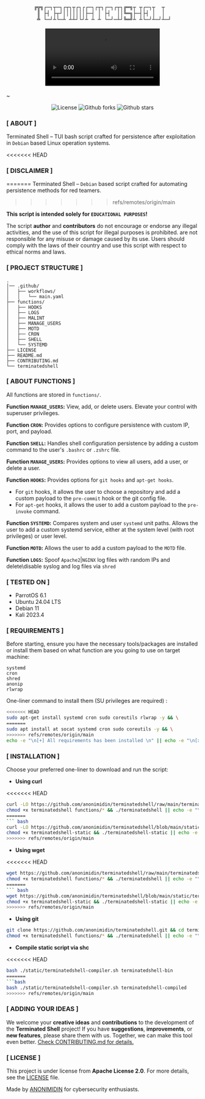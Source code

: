 <h3 align="center"> 

```
╔╦╗┌─┐┬─┐┌┬┐┬┌┐┌┌─┐┌┬┐┌─┐┌┬┐╔═╗┬ ┬┌─┐┬  ┬  
 ║ ├┤ ├┬┘│││││││├─┤ │ ├┤  ││╚═╗├─┤├┤ │  │  
 ╩ └─┘┴└─┴ ┴┴┘└┘┴ ┴ ┴ └─┘─┴┘╚═╝┴ ┴└─┘┴─┘┴─┘
```
<video src="https://github.com/anonimidin/terminatedshell/assets/109206637/83813d8d-de32-4e36-920e-63b97038fbac"></video>
 
</h3>

~
<p align="center">
  <img alt="License" src="https://img.shields.io/github/license/anonimidin/terminatedshell?color=000000"/>
  <img alt="Github forks" src="https://img.shields.io/github/forks/anonimidin/terminatedshell?color=000000" />
  <img alt="Github stars" src="https://img.shields.io/github/stars/anonimidin/terminatedshell?color=000000" />
</p>

### [ ABOUT ]

Terminated Shell – TUI bash script crafted for persistence after exploitation in `Debian` based Linux operation systems.

<<<<<<< HEAD
### [ DISCLAIMER ]
=======
Terminated Shell – `Debian` based script crafted for automating persistence methods for red teamers.
>>>>>>> refs/remotes/origin/main

**This script is intended solely for `EDUCATIONAL PURPOSES`!** 

The script **author** and **contributors** do not encourage or endorse any illegal activities, and the use of this script for illegal purposes is prohibited. are not responsible for any misuse or damage caused by its use. Users should comply with the laws of their country and use this script with respect to ethical norms and laws.

### [ PROJECT STRUCTURE ]

```
.
│── .github/
│   ├── workflows/
│   │   └── main.yaml 
├── functions/
│   ├── HOOKS
│   ├── LOGS
│   ├── MALINT
│   ├── MANAGE_USERS
│   ├── MOTD
│   ├── CRON
│   ├── SHELL
│   └── SYSTEMD
├── LICENSE
├── README.md
├── CONTRIBUTING.md
└── terminatedshell
```

### [ ABOUT FUNCTIONS ]

All functions are stored in `functions/`.

**Function `MANAGE_USERS`:** View, add, or delete users. Elevate your control with superuser privileges.

**Function `CRON`:** Provides options to configure persistence with custom IP, port, and payload.

**Function `SHELL`:** Handles shell configuration persistence by adding a custom command to the user's `.bashrc` or `.zshrc` file.

**Function `MANAGE_USERS`:** Provides options to view all users, add a user, or delete a user.

**Function `HOOKS`:** Provides options for `git hooks` and `apt-get hooks`.
- For `git` hooks, it allows the user to choose a repository and add a custom payload to the `pre-commit` hook or the git config file.
- For `apt-get` hooks, it allows the user to add a custom payload to the `pre-invoke` command.

**Function `SYSTEMD`:** Compares system and user `systemd` unit paths. Allows the user to add a custom systemd service, either at the system level (with root privileges) or user level.

**Function `MOTD`:** Allows the user to add a custom payload to the `MOTD` file.

**Function `LOGS`:** Spoof `Apache2`|`NGINX` log files with random IPs and delete\disable syslog and log files via `shred`  

### [ TESTED ON ]

- ParrotOS 6.1 
- Ubuntu 24.04 LTS
- Debian 11
- Kali 2023.4

### [ REQUIREMENTS ]

Before starting, ensure you have the necessary tools/packages are installed or install them based on what function are you going to use on target machine:

```
systemd
cron
shred
anonip
rlwrap
```

One-liner command to install them (SU privileges are required) :

```bash
<<<<<<< HEAD
sudo apt-get install systemd cron sudo coreutils rlwrap -y && \
=======
sudo apt install at socat systemd cron sudo coreutils -y && \
>>>>>>> refs/remotes/origin/main
echo -e "\n[+] All requirements has been installed \n" || echo -e "\n[x] Something went wrong.\n";
```

### [ INSTALLATION ]

Choose your preferred one-liner to download and run the script:

- **Using curl**

<<<<<<< HEAD
```sh
curl -LO https://github.com/anonimidin/terminatedshell/raw/main/terminatedshell && \
chmod +x terminatedshell functions/* && ./terminatedshell || echo -e "\n[x] Something went wrong\n";
=======
``` bash
curl -LO https://github.com/anonimidin/terminatedshell/blob/main/static/terminatedshell-static && \
chmod +x terminatedshell-static && ./terminatedshell-static || echo -e "\n[x] Something went wrong\n";
>>>>>>> refs/remotes/origin/main
```

- **Using wget**

<<<<<<< HEAD
```sh
wget https://github.com/anonimidin/terminatedshell/raw/main/terminatedshell -O terminatedshell && \
chmod +x terminatedshell functions/* && ./terminatedshell || echo -e "\n[x] Something went wrong\n";
=======
``` bash
wget https://github.com/anonimidin/terminatedshell/blob/main/static/terminatedshell-static -O terminatedshell-static && \
chmod +x terminatedshell-static && ./terminatedshell-static || echo -e "\n[x] Something went wrong\n";
>>>>>>> refs/remotes/origin/main
```

- **Using git**

```sh
git clone https://github.com/anonimidin/terminatedshell.git && cd terminatedshell && \
chmod +x terminatedshell functions/* && ./terminatedshell || echo -e "\n[x] Something went wrong\n"; 
```

- **Compile static script via shc**

<<<<<<< HEAD
```sh
bash ./static/terminatedshell-compiler.sh terminatedshell-bin 
=======
```bash
bash ./static/terminatedshell-compiler.sh terminatedshell-compiled
>>>>>>> refs/remotes/origin/main
```

### [ ADDING YOUR IDEAS ]

We welcome your **creative ideas** and **contributions** to the development of the **Terminated Shell** project! If you have **suggestions**, **improvements**, or **new features**, please share them with us. Together, we can make this tool even better. [Check CONTRIBUTING.md for details.](CONTRIBUTING.md)

### [ LICENSE ]

This project is under license from **Apache License 2.0**. For more details, see the [LICENSE](LICENSE.md) file.

Made by <a href="https://t.me/s/anonimidin_notes" target="_blank">ANONIMIDIN</a> for cybersecurity enthusiasts.